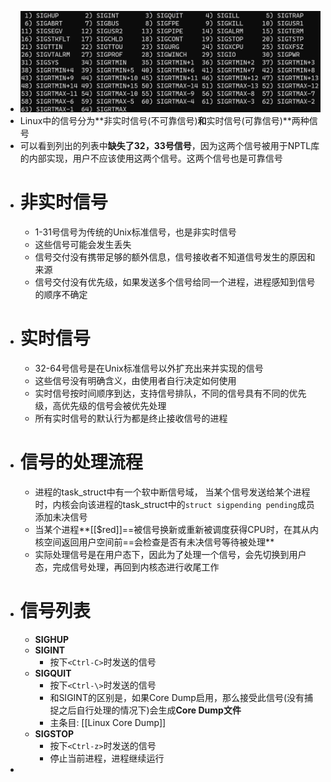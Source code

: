 - ![image.png](../assets/image_1694590766711_0.png)
- Linux中的信号分为**非实时信号(不可靠信号)**和**实时信号(可靠信号)**两种信号
- 可以看到列出的列表中**缺失了32，33号信号**，因为这两个信号被用于NPTL库的内部实现，用户不应该使用这两个信号。这两个信号也是可靠信号
- # 非实时信号
	- 1-31号信号为传统的Unix标准信号，也是非实时信号
	- 这些信号可能会发生丢失
	- 信号交付没有携带足够的额外信息，信号接收者不知道信号发生的原因和来源
	- 信号交付没有优先级，如果发送多个信号给同一个进程，进程感知到信号的顺序不确定
- # 实时信号
	- 32-64号信号是在Unix标准信号以外扩充出来并实现的信号
	- 这些信号没有明确含义，由使用者自行决定如何使用
	- 实时信号按时间顺序到达，支持信号排队，不同的信号具有不同的优先级，高优先级的信号会被优先处理
	- 所有实时信号的默认行为都是终止接收信号的进程
- # 信号的处理流程
	- 进程的task_struct中有一个软中断信号域， 当某个信号发送给某个进程时，内核会向该进程的task_struct中的``struct sigpending pending``成员添加未决信号
	- 当某个进程**[[$red]]==被信号换新或重新被调度获得CPU时，在其从内核空间返回用户空间前==会检查是否有未决信号等待被处理**
	- 实际处理信号是在用户态下，因此为了处理一个信号，会先切换到用户态，完成信号处理，再回到内核态进行收尾工作
- # 信号列表
	- **SIGHUP**
	- **SIGINT**
		- 按下``<Ctrl-C>``时发送的信号
	- **SIGQUIT**
		- 按下``<Ctrl-\>``时发送的信号
		- 和SIGINT的区别是，如果Core Dump启用，那么接受此信号(没有捕捉之后自行处理的情况下)会生成**Core Dump文件**
		- 主条目: [[Linux Core Dump]]
	- **SIGSTOP**
		- 按下``<Ctrl-z>``时发送的信号
		- 停止当前进程，进程继续运行
-
